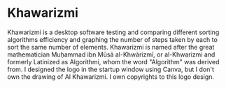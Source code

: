 # Khawarizmi

Khawarizmi is a desktop software testing and comparing different sorting algorithms efficiency and graphing the number of steps taken by each to sort the same number of elements.
Khawarizmi is named after the great mathematician Muḥammad ibn Mūsā al-Khwārizmī, or al-Khwarizmi and formerly Latinized as Algorithmi, whom the word "Algorithm" was derived from.
I designed the logo in the startup window using Canva, but I don't own the drawing of Al Khawarizmi.
I own copyrights to this logo design. 
